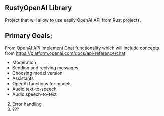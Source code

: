 ## RustyOpenAI Library

Project that will allow to use easily OpenAI API from Rust projects.

## Primary Goals;

From OpenAI API 
Implement Chat functionality which will include concepts from https://platform.openai.com/docs/api-reference/chat
- Moderation
- Sending and reciving messages
- Choosing model version
- Assistants
- OpenAi functions for models
- Audio text-to-speech
- Audio speech-to-text

2. Error handling
3. ???
